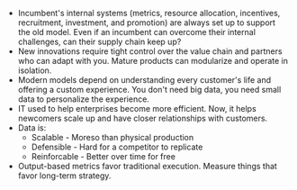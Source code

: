 * Incumbent's internal systems (metrics, resource allocation, incentives, recruitment, investment, and promotion) are always set up to support the old model. Even if an incumbent can overcome their internal challenges, can their supply chain keep up?
* New innovations require tight control over the value chain and partners who can adapt with you. Mature products can modularize and operate in isolation.
* Modern models depend on understanding every customer's life and offering a custom experience. You don't need big data, you need small data to personalize the experience.
* IT used to help enterprises become more efficient. Now, it helps newcomers scale up and have closer relationships with customers.
* Data is:
    * Scalable - Moreso than physical production
    * Defensible - Hard for a competitor to replicate
    * Reinforcable - Better over time for free
* Output-based metrics favor traditional execution. Measure things that favor long-term strategy.
